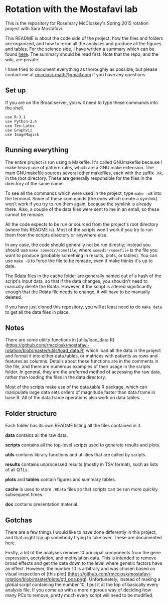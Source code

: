Rotation with the Mostafavi lab
===============================

This is the repository for Rosemary McCloskey's Spring 2015 rotation project
with Sara Mostafavi.

This README is about the code side of the project: how the files and folders
are organized, and how to rerun all the analyses and produce all the figures
and tables. For the science side, I have written a summary which can be found
[here](https://github.com/rmcclosk/mostafavi-rotation/wiki/Summary). The
summary should be read first. Note that the repo, and the wiki, are private.

I have tried to document everything as thoroughly as possible, but please
contact me at <rmcclosk.math@gmail.com> if you have any questions.

Set up
------

If you are on the Broad server, you will need to type these commands into the
shell.

    use R-3.1
    use Python-3.4
    use Tex-Latex
    use Graphviz
    use ImageMagick

Running everything
------------------

The entire project is run using a Makefile. It's called GNUmakefile because I
make heavy use of pattern rules, which are a GNU make extension. The main
GNUmakefile sources several other makefiles, each with the suffix `.mk`, in the
root directory. These are generally responsible for the files in the directory
of the same name.

To see all the commands which were used in the project, type `make -nB` into
the terminal. Some of these commands (the ones which create a symlink) won't
work if you try to run them again, because the symlink is already there. Also,
a couple of the data files were sent to me in an email, so these cannot be
remade.

All the code expects to be run or sourced from the project's root directory
(where this README is). Most of the scripts won't work if you try to run them
from the scripts directory or anywhere else. 

In any case, the code should generally not be run directly; instead you should
use `make somedir/somefile`, where `somedir/somefile` is the file you want to
produce (probably something in results, plots, or tables). You can use `make
-B` to force the file to be remade, even if make thinks it's up to date.

The Rdata files in the cache folder are generally named out of a hash of the
script's input data, so that if the data changes, you shouldn't need to
manually delete the Rdata. However, if the script is altered significantly
enough that the Rdata file needs to change, it will have to be manually
deleted.

If you have just cloned this repository, you will at least need to do 
`make data` to get all the data files in place.

Notes
-----

There are some utility functions in [utils/load_data.R]
(https://github.com/rmcclosk/mostafavi-rotation/blob/master/utils/load_data.R)
which load all the data in the project and format it into either data.tables,
or matrices with patients as rows and features as columns. Details about these
functions are in the comments in the file, and there are numerous examples of
their usage in the scripts folder. In general, they are the preferred method of
accessing the raw data, rather than loading the files in the data directory.

Most of the scripts make use of the data.table R package, which can manipulate
large data sets orders of magnitude faster than data.frame in base R. All of
the data.frame operations also work on data.tables.

Folder structure
----------------

Each folder has its own README listing all the files contained in it.

__data__ contains all the raw data.

__scripts__ contains all the top-level scripts used to generate results and
plots.

__utils__ contains library functions and utilities that are called by scripts.

__results__ contains unprocessed results (mostly in TSV format), such as lists
of all QTLs.

__plots__ and __tables__ contain figures and summary tables.

__cache__ is used to store `.RData` files so that scripts can be run more
quickly subsequent times. 

__doc__ contains presentation material.

Gotchas
-------

There are a few things I would like to have done differently in this project,
and that might trip up somebody trying to take over. These are documented here.

Firstly, a lot of the analyses remove 10 principal components from the gene
expression, acetylation, and methylation data. This is intended to remove broad
effects and get the data down to the level where genetic factors have an effect.
However, the number 10 is arbitrary and was chosen based on visual inspection
of [this plot]
(https://github.com/rmcclosk/mostafavi-rotation/blob/master/plots/qtl_pca.png).
Unfortunately, instead of making a global script containing the number 10, I
put it at the top of basically every analysis file. If you come up with a more
rigorous way of deciding how many PCs to remove, pretty much every script will
need to be modified.
